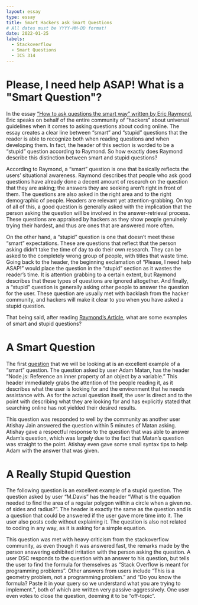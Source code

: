```yaml
---
layout: essay
type: essay
title: Smart Hackers ask Smart Questions
# All dates must be YYYY-MM-DD format!
date: 2022-01-25
labels:
  - Stackoverflow
  - Smart Questions
  - ICS 314
---
```

# Please, I need help ASAP! What is a "Smart Question"?
  In the essay [“How to ask questions the smart way” written by Eric Raymond](http://www.catb.org/esr/faqs/smart-questions.html), Eric speaks on behalf of the entire community of “hackers” about universal guidelines 
when it comes to asking questions about coding online. The essay creates a clear line between “smart” and “stupid” questions that the reader is able to recognize 
both when reading questions and when developing them. In fact, the header of this section is worded to be a “stupid” question according to Raymond. So how exactly
does Raymond describe this distinction between smart and stupid questions?

  According to Raymond, a “smart” question is one that basically reflects the users’ situational awareness. Raymond describes that people who ask good questions have
already done a decent amount of research on the question that they are asking; the answers they are seeking aren’t right in front of them. The questions are also
asked in the right area and to the right demographic of people. Headers are relevant yet attention-grabbing. On top of all of this, a good question is generally asked
with the implication that the person asking the question will be involved in the answer-retrieval process. These questions are appraised by hackers as they show people
genuinely trying their hardest, and thus are ones that are answered more often.

  On the other hand, a “stupid” question is one that doesn’t meet these “smart” expectations. These are questions that reflect that the person asking didn’t take the time 
of day to do their own research. They can be asked to the completely wrong group of people, with titles that waste time. Going back to the header, the beginning exclamation
of “Please, I need help ASAP!” would place the question in the “stupid” section as it wastes the reader’s time. It is attention grabbing to a certain extent, but Raymond 
describes that these types of questions are ignored altogether. And finally, a “stupid” question is generally asking other people to answer the question for the user. 
These question are usually met with backlash from the hacker community, and hackers will make it clear to you when you have asked a stupid question.

That being said, after reading [Raymond’s Article](http://www.catb.org/esr/faqs/smart-questions.html), what are some examples of smart and stupid questions?

# A Smart Question

The first [question](https://stackoverflow.com/questions/52473522/node-js-reference-an-inner-property-of-an-object-by-a-variable****) that we will be looking at is an excellent example of a “smart” question. The question asked by user Adam Matan, has the header “Node.js: Reference an inner property of an object by a variable.” This header immediately grabs the attention of the people reading it, as it describes what the user is looking for and the environment that he needs assistance with. As for the actual question itself, the user is direct and to the point with describing what they are looking for and has explicitly stated that searching online has not yielded their desired results. 

This question was responded to well by the community as another user Atishay Jain answered the question within 5 minutes of Matan asking. Atishay gave a respectful response to the question that was able to answer Adam’s question, which was largely due to the fact that Matan’s question was straight to the point. Atishay even gave some small syntax tips to help Adam with the answer that was given.

# A Really Stupid Question

The following question is an excellent example of a stupid question. The question asked by user “M.Davis” has the header “What is the equation needed to  find the area of a regular polygon within a circle when a given no. of sides and radius?”. The header is exactly the same as the question and is a question that could be answered if the user gave more time into it. The user also posts code without explaining it. The question is also not related to coding in any way, as it is asking for a simple equation.

This question was met with heavy criticism from the stackoverflow community, as even though it was answered fast, the remarks made by the person answering exhibited irritation with the person asking the question. A user DSC responds to the question with an answer to his question, but tells the user to find the formula for themselves as “Stack Overflow is meant for programming problems”. Other answers from users  include “This is a geometry problem, not a programming problem.” and “Do you know the formula? Paste it in your query so we understand what you are trying to implement.”, both of which are written very passive-aggressively. One user even votes to close the question, deeming it to be “off-topic”.



